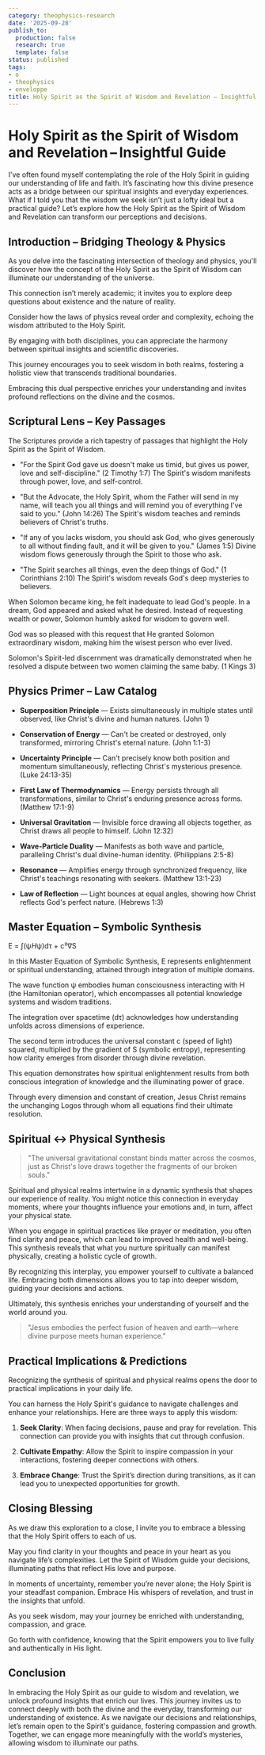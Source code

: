```yaml
---
category: theophysics-research
date: '2025-09-28'
publish_to:
  production: false
  research: true
  template: false
status: published
tags:
- o
- theophysics
- enveloppe
title: Holy Spirit as the Spirit of Wisdom and Revelation – Insightful Guide
---
```

   
# Holy Spirit as the Spirit of Wisdom and Revelation – Insightful Guide   
   
I've often found myself contemplating the role of the Holy Spirit in guiding our understanding of life and faith. It’s fascinating how this divine presence acts as a bridge between our spiritual insights and everyday experiences. What if I told you that the wisdom we seek isn’t just a lofty ideal but a practical guide? Let’s explore how the Holy Spirit as the Spirit of Wisdom and Revelation can transform our perceptions and decisions.   
   
## Introduction – Bridging Theology & Physics   
   
As you delve into the fascinating intersection of theology and physics, you'll discover how the concept of the Holy Spirit as the Spirit of Wisdom can illuminate our understanding of the universe.   
   
This connection isn’t merely academic; it invites you to explore deep questions about existence and the nature of reality.   
   
Consider how the laws of physics reveal order and complexity, echoing the wisdom attributed to the Holy Spirit.   
   
By engaging with both disciplines, you can appreciate the harmony between spiritual insights and scientific discoveries.   
   
This journey encourages you to seek wisdom in both realms, fostering a holistic view that transcends traditional boundaries.   
   
Embracing this dual perspective enriches your understanding and invites profound reflections on the divine and the cosmos.   
   
## Scriptural Lens – Key Passages   
   
The Scriptures provide a rich tapestry of passages that highlight the Holy Spirit as the Spirit of Wisdom.   
   
* "For the Spirit God gave us doesn't make us timid, but gives us power, love and self-discipline." (2 Timothy 1:7) The Spirit's wisdom manifests through power, love, and self-control.   
   
* "But the Advocate, the Holy Spirit, whom the Father will send in my name, will teach you all things and will remind you of everything I've said to you." (John 14:26) The Spirit's wisdom teaches and reminds believers of Christ's truths.   
   
* "If any of you lacks wisdom, you should ask God, who gives generously to all without finding fault, and it will be given to you." (James 1:5) Divine wisdom flows generously through the Spirit to those who ask.   
   
* "The Spirit searches all things, even the deep things of God." (1 Corinthians 2:10) The Spirit's wisdom reveals God's deep mysteries to believers.   
   
When Solomon became king, he felt inadequate to lead God's people. In a dream, God appeared and asked what he desired. Instead of requesting wealth or power, Solomon humbly asked for wisdom to govern well.   
   
God was so pleased with this request that He granted Solomon extraordinary wisdom, making him the wisest person who ever lived.   
   
Solomon's Spirit-led discernment was dramatically demonstrated when he resolved a dispute between two women claiming the same baby. (1 Kings 3)   
   
## Physics Primer – Law Catalog   
   
* **Superposition Principle** — Exists simultaneously in multiple states until observed, like Christ's divine and human natures. (John 1)   
   
* **Conservation of Energy** — Can't be created or destroyed, only transformed, mirroring Christ's eternal nature. (John 1:1-3)   
   
* **Uncertainty Principle** — Can't precisely know both position and momentum simultaneously, reflecting Christ's mysterious presence. (Luke 24:13-35)   
   
* **First Law of Thermodynamics** — Energy persists through all transformations, similar to Christ's enduring presence across forms. (Matthew 17:1-9)   
   
* **Universal Gravitation** — Invisible force drawing all objects together, as Christ draws all people to himself. (John 12:32)   
   
* **Wave-Particle Duality** — Manifests as both wave and particle, paralleling Christ's dual divine-human identity. (Philippians 2:5-8)   
   
* **Resonance** — Amplifies energy through synchronized frequency, like Christ's teachings resonating with seekers. (Matthew 13:1-23)   
   
* **Law of Reflection** — Light bounces at equal angles, showing how Christ reflects God's perfect nature. (Hebrews 1:3)   
   
## Master Equation – Symbolic Synthesis   
   
E = ∫(ψ*H*ψ)dτ + c²∇S   
   
In this Master Equation of Symbolic Synthesis, E represents enlightenment or spiritual understanding, attained through integration of multiple domains.   
   
The wave function ψ embodies human consciousness interacting with H (the Hamiltonian operator), which encompasses all potential knowledge systems and wisdom traditions.   
   
The integration over spacetime (dτ) acknowledges how understanding unfolds across dimensions of experience.   
   
The second term introduces the universal constant c (speed of light) squared, multiplied by the gradient of S (symbolic entropy), representing how clarity emerges from disorder through divine revelation.   
   
This equation demonstrates how spiritual enlightenment results from both conscious integration of knowledge and the illuminating power of grace.   
   
Through every dimension and constant of creation, Jesus Christ remains the unchanging Logos through whom all equations find their ultimate resolution.   
   
## Spiritual ↔ Physical Synthesis   
   
> "The universal gravitational constant binds matter across the cosmos, just as Christ's love draws together the fragments of our broken souls."   
   
Spiritual and physical realms intertwine in a dynamic synthesis that shapes our experience of reality. You might notice this connection in everyday moments, where your thoughts influence your emotions and, in turn, affect your physical state.   
   
When you engage in spiritual practices like prayer or meditation, you often find clarity and peace, which can lead to improved health and well-being. This synthesis reveals that what you nurture spiritually can manifest physically, creating a holistic cycle of growth.   
   
By recognizing this interplay, you empower yourself to cultivate a balanced life. Embracing both dimensions allows you to tap into deeper wisdom, guiding your decisions and actions.   
   
Ultimately, this synthesis enriches your understanding of yourself and the world around you.   
   
> "Jesus embodies the perfect fusion of heaven and earth—where divine purpose meets human experience."   
   
## Practical Implications & Predictions   
   
Recognizing the synthesis of spiritual and physical realms opens the door to practical implications in your daily life.   
   
You can harness the Holy Spirit's guidance to navigate challenges and enhance your relationships. Here are three ways to apply this wisdom:   
   
1. **Seek Clarity**: When facing decisions, pause and pray for revelation. This connection can provide you with insights that cut through confusion.   
   
2. **Cultivate Empathy**: Allow the Spirit to inspire compassion in your interactions, fostering deeper connections with others.   
   
3. **Embrace Change**: Trust the Spirit’s direction during transitions, as it can lead you to unexpected opportunities for growth.   
   
## Closing Blessing   
   
As we draw this exploration to a close, I invite you to embrace a blessing that the Holy Spirit offers to each of us.   
   
May you find clarity in your thoughts and peace in your heart as you navigate life’s complexities. Let the Spirit of Wisdom guide your decisions, illuminating paths that reflect His love and purpose.   
   
In moments of uncertainty, remember you’re never alone; the Holy Spirit is your steadfast companion. Embrace His whispers of revelation, and trust in the insights that unfold.   
   
As you seek wisdom, may your journey be enriched with understanding, compassion, and grace.   
   
Go forth with confidence, knowing that the Spirit empowers you to live fully and authentically in His light.   
   
## Conclusion   
   
In embracing the Holy Spirit as our guide to wisdom and revelation, we unlock profound insights that enrich our lives. This journey invites us to connect deeply with both the divine and the everyday, transforming our understanding of existence. As we navigate our decisions and relationships, let’s remain open to the Spirit's guidance, fostering compassion and growth. Together, we can engage more meaningfully with the world’s mysteries, allowing wisdom to illuminate our paths.